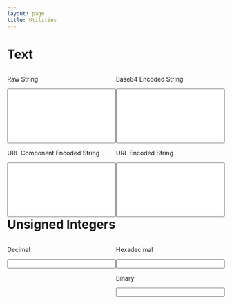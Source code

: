 ```yaml
---
layout: page
title: Utilities
---
```


<script type="text/javascript" src="/public/js/resources/utilities.js"></script>
<script>

function noopEncodeString(inputString) {
	return inputString
}

var idToTextFunctionMapping = {
	"rawText" : { "encode" : noopEncodeString,
			  "decode" : noopEncodeString },
	"b64EncodedText" : { "decode" : base64DecodeString, 
			  "encode" : base64EncodeString },
	"urlEncodedText" : { "decode" : urlDecodeString, 
			  "encode" : urlEncodeString },
	"urlComponentEncodedText" : { "decode" : urlComponentDecodeString, 
			  "encode" : urlComponentEncodeString }
}

var idToDecFunctionMapping = {
	"decimalText" : { "decode" : decimalToBinary, 
			  "encode" : binaryToDecimal },
	"hexadecimalText" : { "decode" : hexToBinary, 
			  "encode" : binaryToHex },
	"binaryText" : { "decode" : noopEncodeString, 
			  "encode" : noopEncodeString }

}

linkElementsAndEvent = function(mapping, event) {
	for (var id in mapping) {
		var element = document.getElementById(id);
		element.addEventListener("keyup", event);
		element.addEventListener("change", event);
	}
}

processTextInputChange = function(event) {
	processInputChange(event, idToTextFunctionMapping);
}

processDecimalInputChange = function(event) {
	processInputChange(event, idToDecFunctionMapping);
}

processInputChange = function(event, mapping) {
	// Get the element that triggered the change
	var inputElement = event.target
	var inputElementId = inputElement.id
	
	// Now get the list of elements that need to be updated
	var outputElements = [];
	for (var id in mapping) {
		if (id != inputElementId) {
			var outputElement = document.getElementById(id);
			outputElements.push(outputElement)
		}
	}

	// Get the string that was modified apply the decode function
	// to get the raw value
	var inputText = inputElement.value
	var mappedDecodeFunction = mapping[inputElementId]['decode']
	var decodedText = mappedDecodeFunction(inputText)

	// Now iterate over all the other text areas and apply the 
	// appropriate encoding to each one of them
	outputElements.forEach(function(element) {
		var outputElementId = element.id
		var mappedEncodeFunction = mapping[outputElementId]['encode']
		var encodedText = mappedEncodeFunction(decodedText)
		element.value = encodedText
	});

}

function loadFunctions() {
	linkElementsAndEvent(idToTextFunctionMapping, processTextInputChange)
	linkElementsAndEvent(idToDecFunctionMapping, processDecimalInputChange)
}

window.onload = loadFunctions;
</script>

<h1>Text</h1>

<div style="width:50%;float:left">
<p>Raw String</p>
<textarea rows="8" id="rawText" style="width:100%;resize:none"></textarea>
</div>

<div style="width:50%;float:right">
<p>Base64 Encoded String</p>
<textarea rows="8" id="b64EncodedText" style="width:100%;resize:none"></textarea>
</div>

<div style="width:50%;float:right">
<p>URL Encoded String</p>
<textarea rows="8" id="urlEncodedText" style="width:100%;resize:none"></textarea>
</div>

<div style="width:50%;float:right">
<p>URL Component Encoded String</p>
<textarea rows="8" id="urlComponentEncodedText" style="width:100%;resize:none"></textarea>
</div>

<h1>Unsigned Integers</h1>

<div style="width:50%;float:left">
<p>Decimal</p>
<textarea rows="1" id="decimalText" style="width:100%;resize:none"></textarea>
</div>

<div style="width:50%;float:right">
<p>Hexadecimal</p>
<textarea rows="1" id="hexadecimalText" style="width:100%;resize:none"></textarea>
</div>

<div style="width:50%;float:right">
<p>Binary</p>
<textarea rows="1" id="binaryText" style="width:100%;resize:none"></textarea>
</div>
